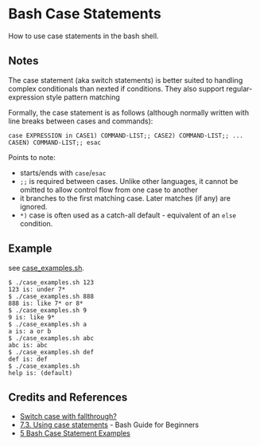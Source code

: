 # Bash Case Statements

How to use case statements in the bash shell.

## Notes

The case statement (aka switch statements) is better suited to handling complex conditionals than nexted if conditions.
They also support regular-expression style pattern matching

Formally, the case statement is as follows (although normally written with line breaks between cases and commands):
```
case EXPRESSION in CASE1) COMMAND-LIST;; CASE2) COMMAND-LIST;; ... CASEN) COMMAND-LIST;; esac
```

Points to note:

* starts/ends with `case`/`esac`
* `;;` is required between cases. Unlike other languages, it cannot be omitted to allow control flow from one case to another
* it branches to the first matching case. Later matches (if any) are ignored.
* `*)` case is often used as a catch-all default - equivalent of an `else` condition.

## Example

see [case_examples.sh](./case_examples.sh).

```
$ ./case_examples.sh 123
123 is: under 7*
$ ./case_examples.sh 888
888 is: like 7* or 8*
$ ./case_examples.sh 9
9 is: like 9*
$ ./case_examples.sh a
a is: a or b
$ ./case_examples.sh abc
abc is: abc
$ ./case_examples.sh def
def is: def
$ ./case_examples.sh
help is: (default)
```

## Credits and References
* [Switch case with fallthrough?](http://stackoverflow.com/questions/5562253/switch-case-with-fallthrough)
* [7.3. Using case statements](http://tldp.org/LDP/Bash-Beginners-Guide/html/sect_07_03.html) - Bash Guide for Beginners
* [5 Bash Case Statement Examples](http://www.thegeekstuff.com/2010/07/bash-case-statement/)
